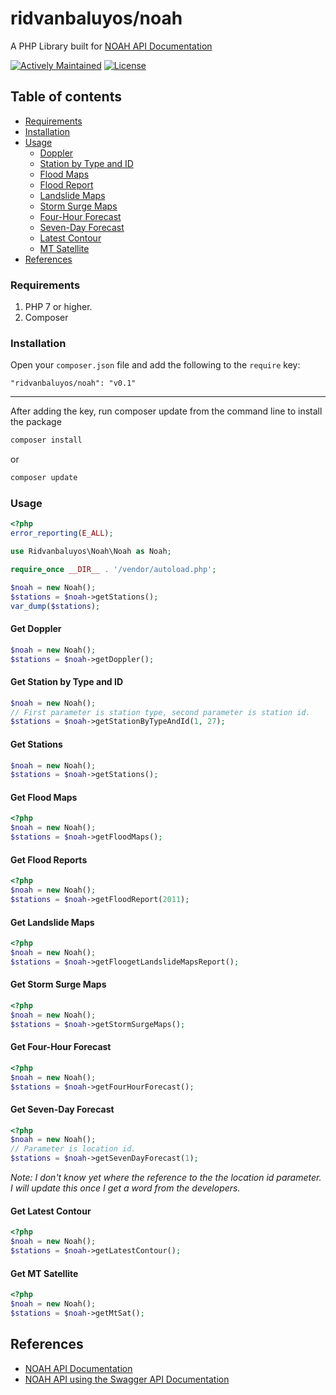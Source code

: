
# ridvanbaluyos/noah
A PHP Library built for [NOAH API Documentation](http://noah.up.edu.ph/apidocs/) 

[![Actively Maintained](https://maintained.tech/badge.svg)](https://maintained.tech/) [![License](https://poser.pugx.org/ridvanbaluyos/haveibeenpwned/license)](https://packagist.org/packages/ridvanbaluyos/haveibeenpwned)

## Table of contents ##
- [Requirements](#requirements)
- [Installation](#installation)
- [Usage](#usage)
	- [Doppler](#get-doppler)
	- [Station by Type and ID](#get-station-by-type-and-id)
	- [Flood Maps](#get-flood-maps)
	- [Flood Report](#get-flood-report)
	- [Landslide Maps](#get-landslide-maps)
	- [Storm Surge Maps](#get-storm-surge-maps)
	- [Four-Hour Forecast](#get-four-hour-forecast)
	- [Seven-Day Forecast](#get-seven-day-forecast)
	- [Latest Contour](#get-latest-contour)
	- [MT Satellite](#get-mt-satellite)
- [References](#references)

### Requirements ###
1. PHP 7 or higher.
2.  Composer

### Installation ###
Open your `composer.json` file and add the following to the `require` key:

	"ridvanbaluyos/noah": "v0.1"

---

After adding the key, run composer update from the command line to install the package

```bash
composer install
```

or

```bash
composer update
```

### Usage ##
```php
<?php
error_reporting(E_ALL);

use Ridvanbaluyos\Noah\Noah as Noah;

require_once __DIR__ . '/vendor/autoload.php';

$noah = new Noah();
$stations = $noah->getStations();
var_dump($stations);
```

#### Get Doppler
```php
$noah = new Noah();
$stations = $noah->getDoppler();
```

#### Get Station by Type and ID
```php
$noah = new Noah();
// First parameter is station type, second parameter is station id.
$stations = $noah->getStationByTypeAndId(1, 27); 
```

#### Get Stations
```php
$noah = new Noah();
$stations = $noah->getStations();
```

#### Get Flood Maps
```php
<?php
$noah = new Noah();
$stations = $noah->getFloodMaps();
```

#### Get Flood Reports
```php
<?php
$noah = new Noah();
$stations = $noah->getFloodReport(2011);
```

#### Get Landslide Maps
```php
<?php
$noah = new Noah();
$stations = $noah->getFloogetLandslideMapsReport();
```

#### Get Storm Surge Maps
```php
<?php
$noah = new Noah();
$stations = $noah->getStormSurgeMaps();
```

#### Get Four-Hour Forecast
```php
<?php
$noah = new Noah();
$stations = $noah->getFourHourForecast();
```

#### Get Seven-Day Forecast
```php
<?php
$noah = new Noah();
// Parameter is location id.
$stations = $noah->getSevenDayForecast(1); 
```
*Note: I don't know yet where the reference to the the location id parameter. I will update this once I get a word from the developers.*

#### Get Latest Contour
```php
<?php
$noah = new Noah();
$stations = $noah->getLatestContour();
```

#### Get MT Satellite
```php
<?php
$noah = new Noah();
$stations = $noah->getMtSat();
```

## References
* [NOAH API Documentation](http://noah.up.edu.ph/apidocs/)
* [NOAH API using the Swagger API Documentation](https://app.swaggerhub.com/apis/ridvanbaluyos/project-noah/0.0.1#/Others/getSatelliteData)
